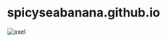 # spicyseabanana.github.io

<img src="https://images.artfight.net/character/xH8Yutf3PmbgMendknh5zegO4tKpOcvvpglTT2crFajCh6UK7L0YV5sBudsw.png?t=1718495665" alt="axel"> 
